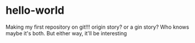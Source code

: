 # hello-world
Making my first repository on git!!!
origin story? or a gin story? Who knows maybe it's both. But either way, it'll be interesting
